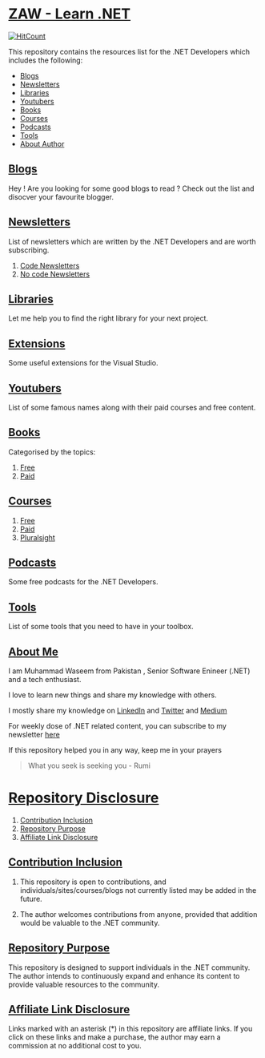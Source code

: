 # [ZAW - Learn .NET ](#about-this-repository)

  [![HitCount](https://hits.dwyl.com/mwaseemzakir/Learn-Dot-Net.svg?style=flat)](http://hits.dwyl.com/mwaseemzakir/Learn-Dot-Net)

This repository contains the resources list for the .NET Developers which includes the following:
- [Blogs](./Blogs/README.md)
- [Newsletters](./Newsletters/README.md)
- [Libraries](./Libraries/README.MD)
- [Youtubers](./Youtubers/README.md)
- [Books](./Books/README.MD)
- [Courses](./Courses/README.md)
- [Podcasts](./Podcasts/README.md)
- [Tools](./Tools/README.md)
- [About Author](#about-me)


## [Blogs](./Blogs/README.md)
Hey ! Are you looking for some good blogs to read ? Check out the list and disocver your favourite blogger.

## [Newsletters](./Newsletters/README.md)

List of newsletters which are written by the .NET Developers and are worth subscribing.

1. [Code Newsletters](./Newsletters/CODE.md)
2. [No code Newsletters](./Newsletters/NOCODE.md)

## [Libraries](./Libraries/README.MD)
Let me help you to find the right library for your next project.

## [Extensions](./Extensions/README.md)
Some useful extensions for the Visual Studio.

## [Youtubers](./Youtubers/README.md)
List of some famous names along with their paid courses and free content.

## [Books](./Books/README.MD)
Categorised by the topics:
1. [Free](./Books/FREE.MD)
2. [Paid](./Books/PAID.MD)

## [Courses](./Courses/README.md)

1. [Free](./Courses/FREE.md) 
2. [Paid](./Courses/PAID.md)
3. [Pluralsight](./Courses/PLURALSIGHT.MD)
	
## [Podcasts](./Podcasts/README.md)			
Some free podcasts for the .NET Developers.

## [Tools](./Tools/README.md)
List of some tools that you need to have in your toolbox.

## [About Me](#about-me)

I am Muhammad Waseem from Pakistan , Senior Software Enineer (.NET) and a tech enthusiast. 

I love to learn new things and share my knowledge with others. 

I mostly share my knowledge on [LinkedIn](linkedin.com/in/mwaseemzakir/) and [Twitter](https://twitter.com/mwaseemzakir) and [Medium](http://medium.com/@mwaseemzakir)

For weekly dose of .NET related content, you can subscribe to my newsletter [here](https://waseemzakir.substack.com/)

If this repository helped you in any way, keep me in your prayers

> What you seek is seeking you - Rumi

# [Repository Disclosure](#about-repo-disclosure)

1. [Contribution Inclusion](#about-contribution-inculsion)			
2. [Repository Purpose](#about-repo-purpose)
3. [Affiliate Link Disclosure](#about-affiliates)


## [Contribution Inclusion](#about-contribution-inculsion)

1. This repository is open to contributions, and individuals/sites/courses/blogs not currently listed may be added in the future.

2. The author welcomes contributions from anyone, provided that addition would be valuable to the .NET community.

## [Repository Purpose](#about-repo-purpose)

This repository is designed to support individuals in the .NET community. The author intends to continuously expand and enhance its content to provide valuable resources to the community.

## [Affiliate Link Disclosure](#about-affiliates)

Links marked with an asterisk (*) in this repository are affiliate links. If you click on these links and make a purchase, the author may earn a commission at no additional cost to you. 




